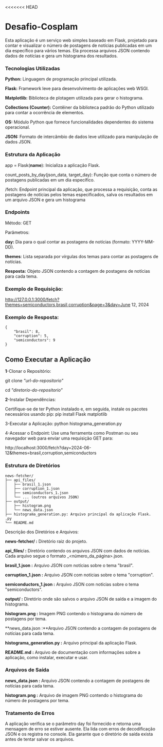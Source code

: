 <<<<<<< HEAD
# Desafio-Cosplam


Esta aplicação é um serviço web simples baseado em Flask, projetado para contar e visualizar o número de postagens de notícias publicadas em um dia específico para vários temas. Ela processa arquivos JSON contendo dados de notícias e gera um histograma dos resultados.


### Tecnologias Utilizadas


**Python:** Linguagem de programação principal utilizada.

**Flask:** Framework leve para desenvolvimento de aplicações web WSGI.

**Matplotlib:** Biblioteca de plotagem utilizada para gerar o histograma.

**Collections (Counter):** Contêiner da biblioteca padrão do Python utilizado para contar a ocorrência de elementos.

**OS:** Módulo Python que fornece funcionalidades dependentes do sistema operacional.

**JSON:** Formato de intercâmbio de dados leve utilizado para manipulação de dados JSON.


### Estrutura da Aplicação


app = Flask(__name__): Inicializa a aplicação Flask.

count_posts_by_day(json_data, target_day): Função que conta o número de postagens publicadas em um dia específico.

/fetch: Endpoint principal da aplicação, que processa a requisição, conta as postagens de notícias pelos temas especificados, salva os resultados em um arquivo JSON e gera um histograma


### Endpoints

Método: GET

Parâmetros:

**day:** Dia para o qual contar as postagens de notícias (formato: YYYY-MM-DD).

**themes**: Lista separada por vírgulas dos temas para contar as postagens de notícias.

**Resposta:** Objeto JSON contendo a contagem de postagens de notícias para cada tema.


### Exemplo de Requisição:


http://127.0.0.1:3000/fetch?themes=semiconductors,brasil,corruption&page=3&day=June 12, 2024


### Exemplo de Resposta:

```plaintext
{
    "brasil": 8,
    "corruption": 5,
    "semiconductors": 9
}
```

## Como Executar a Aplicação


**1**-Clonar o Repositório:

git clone *"url-do-repositorio"*

cd *"diretorio-do-repositorio"*

**2**-Instalar Dependências: 

Certifique-se de ter Python instalado e, em seguida, instale os pacotes necessários usando pip:
pip install Flask matplotlib

3-Executar a Aplicação:
python histograma_generation.py

4-Acessar o Endpoint: Use uma ferramenta como Postman ou seu navegador web para enviar uma requisição GET para:

http://localhost:3000/fetch?day=2024-06-12&themes=brasil,corruption,semiconductors


### Estrutura de Diretórios


```plaintext
news-fetcher/
├── api_files/
│   ├── brasil_1.json
│   ├── corruption_1.json
│   ├── semiconductors_1.json
│   └── ... (outros arquivos JSON)
├── output/
│   ├── histogram.png
│   └── news_data.json
├── histograma_generation.py: Arquivo principal da aplicação Flask.
.py
└── README.md
```


Descrição dos Diretórios e Arquivos:

**news-fetcher/ :** Diretório raiz do projeto.

**api_files/ :** Diretório contendo os arquivos JSON com dados de notícias. Cada arquivo segue o formato <tema>_<número_da_página>.json.

**brasil_1.json :** Arquivo JSON com notícias sobre o tema "brasil".

**corruption_1.json :** Arquivo JSON com notícias sobre o tema "corruption".

**semiconductors_1.json :** Arquivo JSON com notícias sobre o tema "semiconductors".

**output/ :** Diretório onde são salvos o arquivo JSON de saída e a imagem do histograma.

**histogram.png :** Imagem PNG contendo o histograma do número de postagens por tema.

**news_data.json :**Arquivo JSON contendo a contagem de postagens de notícias para cada tema.

**histograma_generation.py :** Arquivo principal da aplicação Flask.

**README.md :** Arquivo de documentação com informações sobre a aplicação, como instalar, executar e usar.


### Arquivos de Saída


**news_data.json :** Arquivo JSON contendo a contagem de postagens de notícias para cada tema.

**histogram.png :** Arquivo de imagem PNG contendo o histograma do número de postagens por tema.


### Tratamento de Erros


A aplicação verifica se o parâmetro day foi fornecido e retorna uma mensagem de erro se estiver ausente.
Ela lida com erros de decodificação JSON e os registra no console.
Ela garante que o diretório de saída exista antes de tentar salvar os arquivos.


